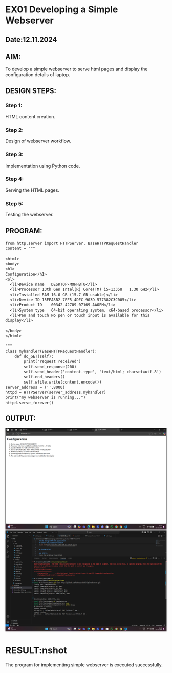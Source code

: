 # EX01 Developing a Simple Webserver
## Date:12.11.2024

## AIM:
To develop a simple webserver to serve html pages and display the configuration details of laptop.

## DESIGN STEPS:
### Step 1: 
HTML content creation.

### Step 2:
Design of webserver workflow.

### Step 3:
Implementation using Python code.

### Step 4:
Serving the HTML pages.

### Step 5:
Testing the webserver.

## PROGRAM:
```
from http.server import HTTPServer, BaseHTTPRequestHandler
content = """

<html>
<body>
<h1>
Configuration</h1>
<ol>
  <li>Device name	DESKTOP-MOHHBTU</li>
  <li>Processor	13th Gen Intel(R) Core(TM) i5-1335U   1.30 GHz</li>
  <li>Installed RAM	16.0 GB (15.7 GB usable)</li>
  <li>Device ID	15EEA3B2-7EF5-4DEC-903D-577382C3C005</li>
  <li>Product ID	00342-42709-07169-AAOEM</li>
  <li>System type	64-bit operating system, x64-based processor</li>
  <li>Pen and touch	No pen or touch input is available for this display</li>

</body>
</html>
  
"""
class myhandler(BaseHTTPRequestHandler):
    def do_GET(self):
        print("request received")
        self.send_response(200)
        self.send_header('content-type', 'text/html; charset=utf-8')
        self.end_headers()
        self.wfile.write(content.encode())
server_address = ('',8000)
httpd = HTTPServer(server_address,myhandler)
print("my webserver is running...")
httpd.serve_forever()
```

## OUTPUT:

![alt text](<Screenshot (47)-4.png>)
![alt text](<Screenshot (48).png>)
# RESULT:nshot 
The program for implementing simple webserver is executed successfully.
